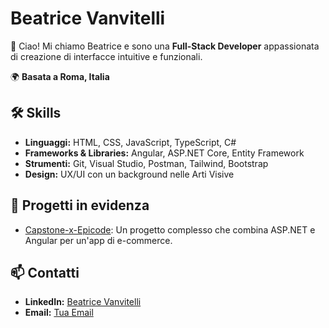 # Beatrice Vanvitelli

👋 Ciao! Mi chiamo Beatrice e sono una **Full-Stack Developer** appassionata di creazione di interfacce intuitive e funzionali.

🌍 **Basata a Roma, Italia**

## 🛠️ Skills
- **Linguaggi:** HTML, CSS, JavaScript, TypeScript, C#
- **Frameworks & Libraries:** Angular, ASP.NET Core, Entity Framework
- **Strumenti:** Git, Visual Studio, Postman, Tailwind, Bootstrap
- **Design:** UX/UI con un background nelle Arti Visive

## 🌟 Progetti in evidenza
- [Capstone-x-Epicode](https://github.com/BeatriceV96/Capstone-x-Epicode): Un progetto complesso che combina ASP.NET e Angular per un'app di e-commerce.

## 📫 Contatti
- **LinkedIn:** [Beatrice Vanvitelli](https://linkedin.com/in/beatrice-vanvitelli-81926a252)
- **Email:** [Tua Email](beatricevanvitelli1@gmail.com)

<!--
**BeatriceV96/BeatriceV96** is a ✨ _special_ ✨ repository because its `README.md` (this file) appears on your GitHub profile.

Here are some ideas to get you started:

- 🔭 I’m currently working on ...
- 🌱 I’m currently learning ...
- 👯 I’m looking to collaborate on ...
- 🤔 I’m looking for help with ...
- 💬 Ask me about ...
- 📫 How to reach me: ...
- 😄 Pronouns: ...
- ⚡ Fun fact: ...
-->
